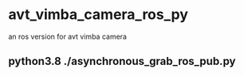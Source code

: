 # avt_vimba_camera_ros_py
an ros version for avt vimba camera

## python3.8 ./asynchronous_grab_ros_pub.py 
